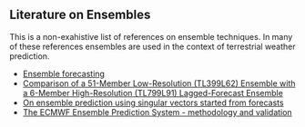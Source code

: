## Literature on Ensembles

This is a non-exahistive list of references on ensemble techniques. In many of these references ensembles are used in the context of terrestrial weather prediction.

- [Ensemble forecasting](https://www.sciencedirect.com/science/article/pii/S0021999107000812?via%3Dihub)
- [Comparison of a 51-Member Low-Resolution (TL399L62) Ensemble with a 6-Member High-Resolution (TL799L91) Lagged-Forecast Ensemble](https://doi.org/10.1175/2008MWR2430.1)
- [On ensemble prediction using singular vectors started from forecasts](https://www.ecmwf.int/sites/default/files/elibrary/2005/10732-ensemble-prediction-using-singular-vectors-started-forecasts.pdf)
- [The ECMWF Ensemble Prediction System - methodology and validation](https://www.ecmwf.int/en/elibrary/11189-ecmwf-ensemble-prediction-system-methodology-and-validation)
